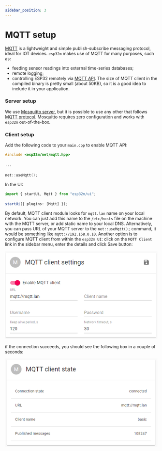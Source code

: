 ```yaml
---
sidebar_position: 3
---
```


# MQTT setup

[MQTT](//mqtt.org/) is a lightweight and simple publish-subscribe messaging protocol, ideal for IOT devices. `esp32m` makes use of MQTT for many purposes, such as:

- feeding sensor readings into external time-series databases;
- remote logging;
- controlling ESP32 remotely via [MQTT API](/docs/reference/api#mqtt).
  The size of MQTT client in the compiled binary is pretty small (about 50KB), so it is a good idea to include it in your application.

### Server setup

We use [Mosquitto server](//mosquitto.org/), but it is possible to use any other that follows [MQTT protocol](//mqtt.org/). Mosquitto requires zero configuration and works with `esp32m` out-of-the-box.

### Client setup

Add the following code to your `main.cpp` to enable MQTT API:

```cpp
#include <esp32m/net/mqtt.hpp>

...

net::useMqtt();
```

In the UI:

```typescript
import { startUi, Mqtt } from "esp32m/ui";

startUi({ plugins: [Mqtt] });
```

By default, MQTT client module looks for `mqtt.lan` name on your local network. You can just add this name to the `/etc/hosts` file on the machine with the MQTT server, or add static name to your local DNS. Alternatively, you can pass URL of your MQTT server to the `net::useMqtt();` command, it would be something like `mqtt://192.168.0.10`. Another option is to configure MQTT client from within the `esp32m UI`: click on the `MQTT Client` link in the sidebar menu, enter the details and click Save button:

![mqtt-settings](../../static/img/mqtt-settings.png)

if the connection succeeds, you should see the following box in a couple of seconds:

![mqtt-settings](../../static/img/mqtt-state.png)
